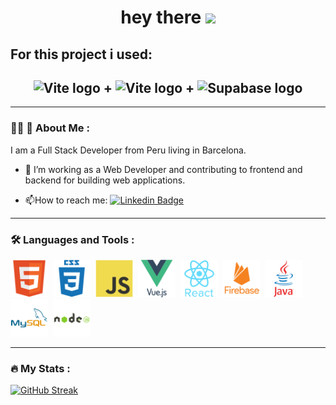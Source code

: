 
<h1 align="center">
  hey there
  <img src="https://media.giphy.com/media/hvRJCLFzcasrR4ia7z/giphy.gif" width="30px"/>
  
</h1>
<h2>For this project i used: </h2>

<h2 align="center">
    <img width="100px" src="https://upload.wikimedia.org/wikipedia/commons/9/95/Vue.js_Logo_2.svg" alt="Vite logo"> + 
    <img width="100px" src="https://vitejs.dev/logo.svg" alt="Vite logo"> + 
    <img width="100px" src="https://www.vectorlogo.zone/logos/supabase/supabase-icon.svg" alt="Supabase logo">
</h2>

---

### :man_technologist: :rocket: About Me :

I am a Full Stack Developer from Peru living in Barcelona.

- :telescope: I’m working as a Web Developer and contributing to frontend and backend for building web applications.


- :mailbox:How to reach me: [![Linkedin Badge](https://img.shields.io/badge/-omar-blue?style=flat&logo=Linkedin&logoColor=white)](https://www.linkedin.com/in/omapero/)

---

### :hammer_and_wrench: Languages and Tools :

<div>


  <img src="https://github.com/devicons/devicon/blob/master/icons/html5/html5-original.svg" title="HTML5" alt="HTML" width="60" height="60"/>&nbsp;
  <img src="https://github.com/devicons/devicon/blob/master/icons/css3/css3-plain-wordmark.svg"  title="CSS3" alt="CSS" width="60" height="60"/>&nbsp;
  <img src="https://github.com/devicons/devicon/blob/master/icons/javascript/javascript-original.svg" title="JavaScript" alt="JavaScript" width="60" height="60"/>&nbsp;
      <img src="https://github.com/devicons/devicon/blob/master/icons/vuejs/vuejs-original-wordmark.svg" title="Vue" alt="Vue" width="60" height="60"/>&nbsp;
    <img src="https://github.com/devicons/devicon/blob/master/icons/react/react-original-wordmark.svg" title="React" alt="React" width="60" height="60"/>&nbsp;
  <img src="https://github.com/devicons/devicon/blob/master/icons/firebase/firebase-plain-wordmark.svg" title="Firebase" alt="Firebase" width="60" height="60"/>&nbsp;
    <img src="https://github.com/devicons/devicon/blob/master/icons/java/java-original-wordmark.svg" title="Java" alt="Java" width="60" height="60"/>&nbsp;
  <img src="https://github.com/devicons/devicon/blob/master/icons/mysql/mysql-original-wordmark.svg" title="MySQL"  alt="MySQL" width="60" height="60"/>&nbsp;
  <img src="https://github.com/devicons/devicon/blob/master/icons/nodejs/nodejs-original-wordmark.svg" title="NodeJS" alt="NodeJS" width="60" height="60"/>&nbsp;
</div>

---

### :fire: My Stats :


[![GitHub Streak](https://github-readme-streak-stats.herokuapp.com?user=omarjesusperezortiz&theme=dark-smoky)](https://git.io/streak-stats)
